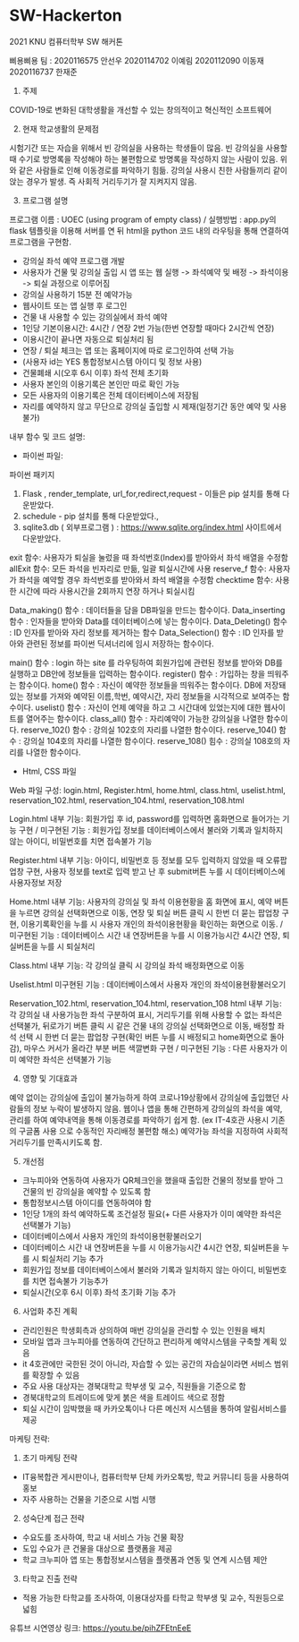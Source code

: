 # SW-Hackerton
2021 KNU 컴퓨터학부 SW 해커톤


삐용삐용 팀 : 2020116575 안선우 2020114702 이예림 2020112090 이동재 2020116737 한재준


1.	주제

  COVID-19로 변화된 대학생활을 개선할 수 있는 창의적이고 혁신적인 소프트웨어
  
2.	현재 학교생활의 문제점

  시험기간 또는 자습을 위해서 빈 강의실을 사용하는 학생들이 많음.
  빈 강의실을 사용할 때 수기로 방명록을 작성해야 하는 불편함으로 방명록을 작성하지 않는 사람이 있음.
  위와 같은 사람들로 인해 이동경로를 파악하기 힘듦.
  강의실 사용시 친한 사람들끼리 같이 앉는 경우가 발생. 즉 사회적 거리두기가 잘 지켜지지 않음.
  
3.	프로그램 설명
  
  프로그램 이름 : UOEC (using program of empty class) / 실행방법 : app.py의 flask 템플릿을 이용해 서버를 연 뒤 html을 python 코드 내의 라우팅을 통해 연결하여 프로그램을 구현함.
  
  -	강의실 좌석 예약 프로그램 개발
  -	사용자가 건물 및 강의실 출입 시 앱 또는 웹 실행 -> 좌석예약 및 배정 -> 좌석이용 -> 퇴실 과정으로 이루어짐
  - 강의실 사용하기 15분 전 예약가능
  - 웹사이트 또는 앱 실행 후 로그인
  - 건물 내 사용할 수 있는 강의실에서 좌석 예약
  - 1인당 기본이용시간: 4시간 / 연장 2번 가능(한번 연장할 때마다 2시간씩 연장)
  - 이용시간이 끝나면 자동으로 퇴실처리 됨
  - 연장 / 퇴실 체크는 앱 또는 홈페이지에 따로 로그인하여 선택 가능
  - (사용자 id는 YES 통합정보시스템 아이디 및 정보 사용)
  - 건물폐쇄 시(오후 6시 이후) 좌석 전체 초기화
  - 사용자 본인의 이용기록은 본인만 따로 확인 가능
  - 모든 사용자의 이용기록은 전체 데이터베이스에 저장됨
  - 자리를 예약하지 않고 무단으로 강의실 출입할 시 제재(일정기간 동안 예약 및 사용 불가)
  
  내부 함수 및 코드 설명:
  - 파이썬 파일:

파이썬 패키지
1) Flask , render_template, url_for,redirect,request - 이들은 pip 설치를 통해 다운받았다.
2) schedule - pip 설치를 통해 다운받았다.,
3) sqlite3.db ( 외부프로그램 ) : https://www.sqlite.org/index.html 사이트에서 다운받았다.

exit 함수: 사용자가 퇴실을 눌렀을 때 좌석번호(Index)를 받아와서 좌석 배열을 수정함
allExit 함수: 모든 좌석을 빈자리로 만듦, 일괄 퇴실시간에 사용
reserve_f 함수: 사용자가 좌석을 예약할 경우 좌석번호를 받아와서 좌석 배열을 수정함
checktime 함수: 사용한 시간에 따라 사용시간을 2회까지 연장 하거나 퇴실시킴

Data_making() 함수 : 데이터들을 담을 DB파일을 만드는 함수이다.
Data_inserting 함수 : 인자들을 받아와 Data를 데이터베이스에 넣는 함수이다.
Data_Deleting() 함수 : ID 인자를 받아와 자리 정보를 제거하는 함수
Data_Selection() 함수 : ID 인자를 받아와 관련된 정보를 파이썬 딕셔너리에 임시 저장하는 함수이다.

main() 함수 : login 하는 site 를 라우팅하여 회원가입에 관련된 정보를 받아와 DB를 실행하고 DB안에 정보들을 입력하는 함수이다.
register() 함수 : 가입하는 창을 띄워주는 함수이다.
home() 함수 : 자신이 예약한 정보들을 띄워주는 함수이다. DB에 저장돼있는 정보를 가져와 예약된 이름,학번, 예약시간, 자리 정보들을 시각적으로 보여주는 함수이다.
uselist() 함수 : 자신이 언제 예약을 하고 그 시간대에 있었는지에 대한 웹사이트를 열어주는 함수이다.
class_all() 함수 : 자리예약이 가능한 강의실을 나열한 함수이다.
reserve_102() 함수 : 강의실 102호의 자리를 나열한 함수이다.
reserve_104() 함수 : 강의실 104호의 자리를 나열한 함수이다.
reserve_108() 힘수 : 강의실 108호의 자리를 나열한 함수이다.
  - Html, CSS 파일

Web 파일 구성: login.html, Register.html, home.html, class.html, uselist.html, reservation_102.html, reservation_104.html, reservation_108.html

Login.html 내부 기능: 회원가입 후 id, password를 입력하면 홈화면으로 들어가는 기능 구현
/ 미구현된 기능 : 회원가입 정보를 데이터베이스에서 불러와 기록과 일치하지 않는 아이디, 비밀번호를 치면 접속불가 기능

Register.html 내부 기능: 아이디, 비밀번호 등 정보를 모두 입력하지 않았을 때 오류팝업창 구현, 사용자 정보를 text로 입력 받고 난 후 submit버튼 누를 시 데이터베이스에 사용자정보 저장

Home.html 내부 기능: 사용자의 강의실 및 좌석 이용현황을 홈 화면에 표시, 예약 버튼을 누르면 강의실 선택화면으로 이동, 연장 및 퇴실 버튼 클릭 시 한번 더 묻는 팝업창 구현, 이용기록확인을 누를 시 사용자 개인의 좌석이용현황을 확인하는 화면으로 이동.
/ 미구현된 기능 :  데이터베이스 시간 내 연장버튼을 누를 시 이용가능시간 4시간 연장, 퇴실버튼을 누를 시 퇴실처리

Class.html 내부 기능: 각 강의실 클릭 시 강의실 좌석 배정화면으로 이동

Uselist.html 미구현된 기능 : 데이터베이스에서 사용자 개인의 좌석이용현황불러오기

Reservation_102.html, reservation_104.html, reservation_108 html 내부 기능: 각 강의실 내 사용가능한 좌석 구분하여 표시, 거리두기를 위해 사용할 수 없는 좌석은 선택불가, 뒤로가기 버튼 클릭 시 같은 건물 내의 강의실 선택화면으로 이동, 배정할 좌석 선택 시 한번 더 묻는 팝업창 구현(확인 버튼 누를 시 배정되고 home화면으로 돌아감), 마우스 커서가 올라간 부분 버튼 색깔변화 구현
/ 미구현된 기능 :  다른 사용자가 이미 예약한 좌석은 선택불가 기능
  
4.	영향 및 기대효과

  예약 없이는 강의실에 출입이 불가능하게 하여 코로나19상황에서 강의실에 출입했던 사람들의 정보 누락이 발생하지 않음.
  웹이나 앱을 통해 간편하게 강의실의 좌석을 예약, 관리를 하여 예약내역을 통해 이동경로를 파악하기 쉽게 함. (ex IT-4호관 사용시 기존의 구글폼 사용    으로 수동적인 자리배정 불편함 해소)
  예약가능 좌석을 지정하여 사회적 거리두기를 만족시키도록 함.
  
5. 개선점
  - 크누피아와 연동하여 사용자가 QR체크인을 했을때 출입한 건물의 정보를 받아 그 건물의 빈 강의실을 예약할 수 있도록 함
  - 통합정보시스템 아이디를 연동하여야 함
  - 1인당 1개의 좌석 예약하도록 조건설정 필요(+ 다른 사용자가 이미 예약한 좌석은 선택불가 기능)
  - 데이터베이스에서 사용자 개인의 좌석이용현황불러오기
  - 데이터베이스 시간 내 연장버튼을 누를 시 이용가능시간 4시간 연장, 퇴실버튼을 누를 시 퇴실처리 기능 추가
  - 회원가입 정보를 데이터베이스에서 불러와 기록과 일치하지 않는 아이디, 비밀번호를 치면 접속불가 기능추가
  - 퇴실시간(오후 6시 이후) 좌석 초기화 기능 추가
  
6. 사업화 추진 계획
  - 관리인원은 학생회측과 상의하여 매번 강의실을 관리할 수 있는 인원을 배치
  - 모바일 앱과 크누피아를 연동하여 간단하고 편리하게 예약시스템을 구축할 계획 있음
  - it 4호관에만 국한된 것이 아니라, 자습할 수 있는 공간의 자습실이라면 서비스 범위를 확장할 수 있음
  - 주요 사용 대상자는 경북대학교 학부생 및 교수, 직원들을 기준으로 함
  - 경북대학교의 트레이드에 맞게 붉은 색을 트레이드 색으로 정함
  - 퇴실 시간이 임박했을 때 카카오톡이나 다른 메신저 시스템을 통하여 알림서비스를 제공
  
  마케팅 전략:
  1. 초기 마케팅 전략
  - IT융복합관 게시판이나, 컴퓨터학부 단체 카카오톡방, 학교 커뮤니티 등을 사용하여 홍보
  - 자주 사용하는 건물을 기준으로 시범 시행
  2. 성숙단계 접근 전략
  - 수요도를 조사하여, 학교 내 서비스 가능 건물 확장
  - 도입 수요가 큰 건물을 대상으로 플랫폼을 제공
  - 학교 크누피아 앱 또는 통합정보시스템을 플랫폼과 연동 및 연계 시스템 제안
  3. 타학교 진출 전략
  - 적용 가능한 타학교를 조사하여, 이용대상자를 타학교 학부생 및 교수, 직원등으로 넓힘



유튜브 시연영상 링크: https://youtu.be/pihZFEtnEeE
